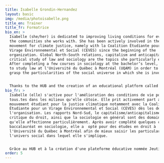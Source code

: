 ```yaml
---
title: Isabelle Grondin-Hernandez
layout: basic
img: /media/photoisabelle.png
title_en: Trainer
title_fr: Formatrice
bio_en: >
  Isabelle (she/her) is dedicated to improving living conditions for everyone in
  the communities she works with. She has been actively involved in the student
  movement for climate justice, namely with la Coalition Étudiante pour un
  Virage Environnemental et Social (CEVES) since the beginning of the
  organization. Global North-South relations, capitalism and anticapitalism, the
  critical study of law and sociology are the topics she particularly enjoys.
  After completing a few courses in sociology at the bachelor’s level, she opted
  to study law at l'Université du Québec à Montréal (UQAM) in order to better
  grasp the particularities of the social universe in which she is involved. 


  Thanks to the HUB and the creation of an educational platform called Jeutisc on which she is working, Isabelle wishes to democratize access to knowledge that promotes social justice.
bio_fr: >
  Isabelle (elle) s'active pour l'amélioration des conditions de vie pour
  tous.tes dans les milieux qu'elle côtoie. Elle prit activement part au
  mouvement étudiant pour la justice climatique notamment avec la Coalition
  Étudiante pour un Virage Environnemental et Social (CEVES) dès les débuts de
  l'organisation. Les rapports Nord-Sud, le capitalisme/anticapitalisme, l'étude
  critique du droit, ainsi que la sociologie en général sont des domaines
  qu'elle affectionne particulièrement. Après avoir complété quelques cours au
  baccalauréat en sociologie, elle a  opté pour des études en droit à
  l'Université du Québec à Montréal afin de mieux saisir les particularités de
  l'univers social dans lequel elle s'implique.


  Grâce au HUB et à la création d'une plateforme éducative nommée Jeutisc sur laquelle elle travaille, Isabelle souhaite démocratiser l'accès aux savoirs porteurs de justice sociale.
order: 5
---
```

